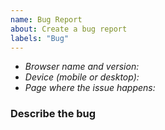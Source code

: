 ```yaml
---
name: Bug Report
about: Create a bug report
labels: "Bug"
---
```


- _Browser name and version:_ 
- _Device (mobile or desktop):_ 
- _Page where the issue happens:_ 

### Describe the bug

